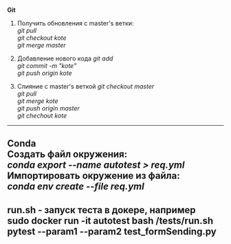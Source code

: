 <b>Git</b>
1. Получить обновления с master's ветки:</br>
<i>git pull</i></br>
<i>git checkout kote</i></br>
<i>git merge master</i></br>


2. Добавление нового кода
<i>git add </i></br>
<i>git commit -m "kote"</i></br>
<i>git push origin kote</i></br>


3. Слияние с master's веткой
<i>git checkout master</i></br>
<i>git pull</i></br>
<i>git merge kote</i></br>
<i>git push origin master</i></br>
<i>git chechout kote</i></br>
---
<b>Conda</b><br>
Создать файл окружения:</br>
<i>conda export --name autotest > req.yml</i></br>
Импортировать окружение из файла:</br>
<i>conda env create --file req.yml</i></br>
---
run.sh - запуск теста в докере, например<br>
sudo docker run -it autotest bash /tests/run.sh pytest --param1 --param2 test_formSending.py
---

